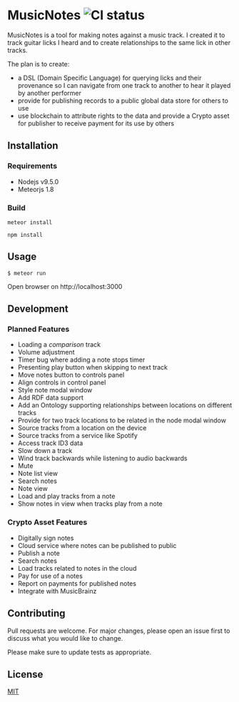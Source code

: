 # MusicNotes ![CI status](https://img.shields.io/badge/build-passing-brightgreen.svg)

MusicNotes is a tool for making notes against a music track. I created it to track guitar licks
I heard and to create relationships to the same lick in other tracks.

The plan is to create:

* a DSL (Domain Specific Language) for querying licks and their provenance so I can
navigate from one track to another to hear it played by another performer
* provide for publishing records to a public global data store for others to use
* use blockchain to attribute rights to the data and provide a Crypto asset for publisher to
receive payment for its use by others

## Installation

### Requirements
* Nodejs v9.5.0
* Meteorjs 1.8

### Build

`meteor install`

`npm install`

## Usage

`$ meteor run`

Open browser on http://localhost:3000

## Development
### Planned Features

* Loading a _comparison_ track
* Volume adjustment
* Timer bug where adding a note stops timer
* Presenting play button when skipping to next track
* Move notes button to controls panel
* Align controls in control panel
* Style note modal window
* Add RDF data support
* Add an Ontology supporting relationships between locations on different tracks
* Provide for two track locations to be related in the node modal window
* Source tracks from a location on the device
* Source tracks from a service like Spotify
* Access track ID3 data
* Slow down a track
* Wind track backwards while listening to audio backwards
* Mute
* Note list view
* Search notes
* Note view
* Load and play tracks from a note
* Show notes in view when tracks play from a note

### Crypto Asset Features

* Digitally sign notes
* Cloud service where notes can be published to public
* Publish a note
* Search notes
* Load tracks related to notes in the cloud
* Pay for use of a notes
* Report on payments for published notes
* Integrate with MusicBrainz

## Contributing
Pull requests are welcome. For major changes, please open an issue first to discuss what you would like to change.

Please make sure to update tests as appropriate.

## License
[MIT](https://choosealicense.com/licenses/mit/)